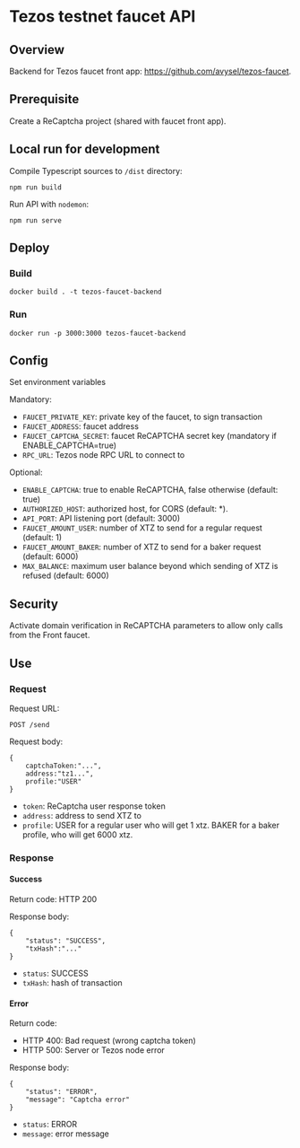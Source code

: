 # Tezos testnet faucet API

## Overview

Backend for Tezos faucet front app: https://github.com/avysel/tezos-faucet.

## Prerequisite

Create a ReCaptcha project (shared with faucet front app).


## Local run for development

Compile Typescript sources to `/dist` directory:

```
npm run build
```

Run API with `nodemon`:
```
npm run serve
```

## Deploy

### Build

```
docker build . -t tezos-faucet-backend
```

### Run

```
docker run -p 3000:3000 tezos-faucet-backend
```

## Config

Set environment variables

Mandatory:

- `FAUCET_PRIVATE_KEY`: private key of the faucet, to sign transaction
- `FAUCET_ADDRESS`: faucet address
- `FAUCET_CAPTCHA_SECRET`: faucet ReCAPTCHA secret key (mandatory if ENABLE_CAPTCHA=true)
- `RPC_URL`: Tezos node RPC URL to connect to

Optional:

- `ENABLE_CAPTCHA`: true to enable ReCAPTCHA, false otherwise (default: true)
- `AUTHORIZED_HOST`: authorized host, for CORS (default: *).
- `API_PORT`: API listening port (default: 3000)
- `FAUCET_AMOUNT_USER`: number of XTZ to send for a regular request (default: 1)
- `FAUCET_AMOUNT_BAKER`: number of XTZ to send for a baker request (default: 6000)
- `MAX_BALANCE`: maximum user balance beyond which sending of XTZ is refused (default: 6000)

## Security

Activate domain verification in ReCAPTCHA parameters to allow only calls from the Front faucet.

## Use

### Request

Request URL:
```
POST /send
```

Request body:
```
{
    captchaToken:"...",
    address:"tz1...",
    profile:"USER"
}
```

- `token`: ReCaptcha user response token
- `address`: address to send XTZ to
- `profile`: USER for a regular user who will get 1 xtz. BAKER for a baker profile, who will get 6000 xtz.

### Response

#### Success

Return code: HTTP 200

Response body:
```
{
    "status": "SUCCESS",
    "txHash":"..."
}
```

- `status`: SUCCESS
- `txHash`: hash of transaction


#### Error

Return code:

- HTTP 400: Bad request (wrong captcha token)
- HTTP 500: Server or Tezos node error


Response body:
```
{
    "status": "ERROR",
    "message": "Captcha error"
}
```

- `status`: ERROR
- `message`: error message